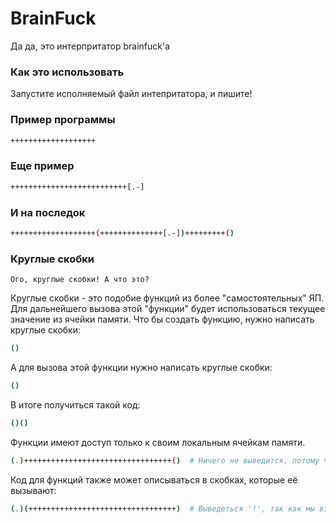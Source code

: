# BrainFuck

Да да, это интерпритатор brainfuck'а

### Как это использовать

Запустите исполняемый файл интепритатора, и пишите!

### Пример программы
``` bash
+++++++++++++++++++
```

### Еще пример
```bash
++++++++++++++++++++++++++[.-]
```

### И на последок
```bash
+++++++++++++++++++(++++++++++++++[.-])+++++++++()
```

### Круглые скобки
`Ого, круглые скобки! А что это?`

Круглые скобки - это подобие функций из более "самостоятельных" ЯП.
Для дальнейшего вызова этой "функции" будет использоваться текущее значение из
ячейки памяти. Что бы создать функцию, нужно написать круглые скобки:
```bash
()
```
А для вызова этой функции нужно написать круглые скобки:
```bash
()
```

В итоге получиться такой код:
```bash
()()
```

Функции имеют доступ только к своим локальным ячейкам памяти.
```bash
(.)+++++++++++++++++++++++++++++++++()  # Ничего не выведится, потому что в локальной ячейки функции ничего нет
```

Код для функций также может описываться в скобках, которые её вызывают:
```bash
(.)(+++++++++++++++++++++++++++++++++)  # Выведеться '!', так как мы взаимодействуем с локальной ячейком
```

